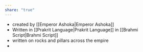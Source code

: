 ```yaml
---
share: "true"
---
```



- created by [[Emperor Ashoka|Emperor Ashoka]]
- Written in [[Prakrit Language|Prakrit Language]] in [[Brahmi Script|Brahmi Script]]
- written on rocks and pillars across the empire
- 